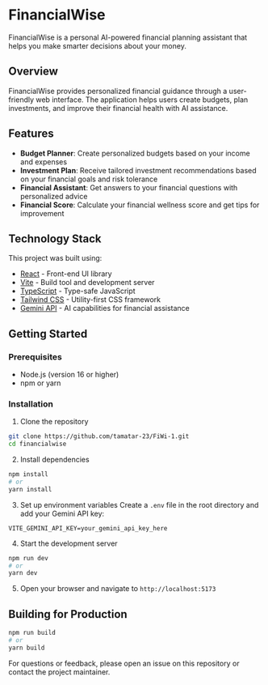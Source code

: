 # FinancialWise

FinancialWise is a personal AI-powered financial planning assistant that helps you make smarter decisions about your money.


## Overview

FinancialWise provides personalized financial guidance through a user-friendly web interface. The application helps users create budgets, plan investments, and improve their financial health with AI assistance.

## Features

- **Budget Planner**: Create personalized budgets based on your income and expenses
- **Investment Plan**: Receive tailored investment recommendations based on your financial goals and risk tolerance
- **Financial Assistant**: Get answers to your financial questions with personalized advice
- **Financial Score**: Calculate your financial wellness score and get tips for improvement

## Technology Stack

This project was built using:

- [React](https://reactjs.org/) - Front-end UI library
- [Vite](https://vitejs.dev/) - Build tool and development server
- [TypeScript](https://www.typescriptlang.org/) - Type-safe JavaScript
- [Tailwind CSS](https://tailwindcss.com/) - Utility-first CSS framework
- [Gemini API](https://ai.google.dev/gemini-api) - AI capabilities for financial assistance

## Getting Started

### Prerequisites

- Node.js (version 16 or higher)
- npm or yarn

### Installation

1. Clone the repository
```bash
git clone https://github.com/tamatar-23/FiWi-1.git
cd financialwise
```

2. Install dependencies
```bash
npm install
# or
yarn install
```

3. Set up environment variables
   Create a `.env` file in the root directory and add your Gemini API key:
```
VITE_GEMINI_API_KEY=your_gemini_api_key_here
```

4. Start the development server
```bash
npm run dev
# or
yarn dev
```

5. Open your browser and navigate to `http://localhost:5173`

## Building for Production

```bash
npm run build
# or
yarn build
```


For questions or feedback, please open an issue on this repository or contact the project maintainer.